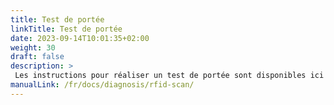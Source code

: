 ```yaml
---
title: Test de portée
linkTitle: Test de portée
date: 2023-09-14T10:01:35+02:00
weight: 30
draft: false
description: >
 Les instructions pour réaliser un test de portée sont disponibles ici
manualLink: /fr/docs/diagnosis/rfid-scan/
---
```

